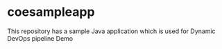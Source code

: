 # coesampleapp
This repository has a sample Java application which is used for Dynamic DevOps pipeline Demo
